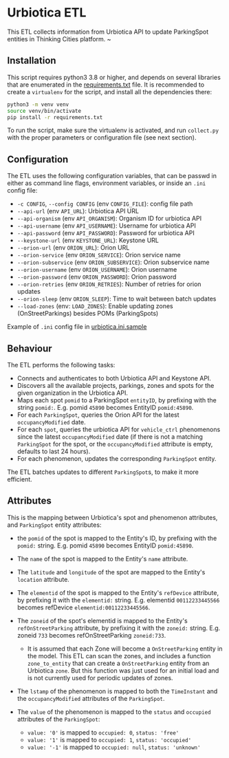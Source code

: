 # Urbiotica ETL

This ETL collects information from Urbiotica API to update ParkingSpot entities in Thinking Cities platform.
~
## Installation

This script requires python3 3.8 or higher, and depends on several libraries that are enumerated in the [requirements.txt](requirements.txt) file. It is recommended to create a `virtualenv` for the script, and install all the dependencies there:

```bash
python3 -m venv venv
source venv/bin/activate
pip install -r requirements.txt
```

To run the script, make sure the virtualenv is activated, and run `collect.py` with the proper parameters or configuration file (see next section).

## Configuration

The ETL uses the following configuration variables, that can be passwd in either as command line flags, environment variables, or inside an `.ini` config file:

 - `-c CONFIG`, `--config CONFIG` (env `CONFIG_FILE`): config file path
- `--api-url` (env `API_URL`): Urbiotica API URL
- `--api-organism` (env `API_ORGANISM`): Organism ID for urbiotica API
- `--api-username` (env `API_USERNAME`): Username for urbiotica API
- `--api-password` (env `API_PASSWORD`): Password for urbiotica API
- `--keystone-url` (env `KEYSTONE_URL`): Keystone URL
- `--orion-url` (env `ORION_URL`): Orion URL
- `--orion-service` (env `ORION_SERVICE`): Orion service name
- `--orion-subservice` (env `ORION_SUBSERVICE`): Orion subservice name
- `--orion-username` (env `ORION_USERNAME`): Orion username
- `--orion-password` (env `ORION_PASSWORD`): Orion password
- `--orion-retries` (env `ORION_RETRIES`): Number of retries for orion updates
- `--orion-sleep` (env `ORION_SLEEP`): Time to wait between batch updates
- `--load-zones` (env: `LOAD_ZONES`): Enable updating zones (OnStreetParkings) besides POMs (ParkingSpots)

Example of `.ini` config file in [urbiotica.ini.sample](urbiotica.ini.sample)

## Behaviour

The ETL performs the following tasks:

- Connects and authenticates to both Urbiotica API and Keystone API.
- Discovers all the available projects, parkings, zones and spots for the given organization in the Urbiotica API.
- Maps each spot `pomid` to a ParkingSpot `entityID`, by prefixing with the string `pomid:`. E.g. pomid `45890` becomes EntityID `pomid:45890`. 
- For each `ParkingSpot`, queries the Orion API for the latest `occupancyModified` date.
- For each `spot`, queries the urbiotica API for `vehicle_ctrl` phenomenons since the latest `occupancyModified` date (if there is not a matching `ParkingSpot` for the spot, or the `occupancyModified` attribute is empty, defaults to last 24 hours).
- For each phenomenon, updates the corresponding `ParkingSpot` entity.

The ETL batches updates to different `ParkingSpot`s, to make it more efficient.

## Attributes

This is the mapping between Urbiotica's spot and phenomenon attributes, and `ParkingSpot` entity attributes:

- the `pomid` of the spot is mapped to the Entity's ID, by prefixing with the `pomid:` string.  E.g. pomid `45890` becomes EntityID `pomid:45890`.
- The `name` of the spot is mapped to the Entity's `name` attribute.
- The `latitude` and `longitude` of the spot are mapped to the Entity's `location` attribute.
- The `elementid` of the spot is mapped to the Entity's `refDevice` attribute, by prefixing it with the `elementid:` string. E.g. elementid `00112233445566` becomes refDevice `elementid:00112233445566`.
- The `zoneid` of the spot's elementid is mapped to the Entity's `refOnStreetParking` attribute, by prefixing it with the `zoneid:` string. E.g. zoneid `733` becomes refOnStreetParking `zoneid:733`.

  - It is assumed that each Zone will become a `OnStreetParking` entity in the model. This ETL can scan the zones, and includes a function `zone_to_entity` that can create a `OnStreetParking` entity from an Urbiotica `zone`. But this function was just used for an initial load and is not currently used for periodic updates of zones. 

- The `lstamp` of the phenomenon is mapped to both the `TimeInstant` and the `occupancyModified` attributes of the `ParkingSpot`.
- The `value` of the phenomenon is mapped to the `status` and `occupied` attributes of the `ParkingSpot`:

  - `value: '0'` is mapped to `occupied: 0`, `status: 'free'`
  - `value: '1'` is mapped to `occupied: 1`, `status: 'occupied'`
  - `value: '-1'` is mapped to `occupied: null`, `status: 'unknown'`
